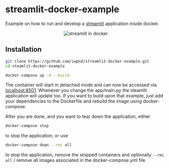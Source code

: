 # streamlit-docker-example

Example on how to run and develop a [streamlit](https://github.com/streamlit/streamlit) application inside docker.

<p align="center">
<img src="/img/screenshot.png" alt="streamlit in docker">
</p>

## Installation

```bash
git clone https://github.com/iwpnd/streamlit-docker-example.git
cd steamlit-docker-example

docker-compose up -d --build
```

The container will start in detached mode and can now be accessed via [localhost:8501](http://localhost:8501). Whenever you change the app/main.py the steamlit application will update too. If you want to build upon that example, just add your dependencies to the Dockerfile and rebuild the image using docker-compose.

After you are done, and you want to tear down the application, either

```bash
docker-compose stop
```

to stop the application, or use 

```bash
docker-compose down --rmi all
```

to stop the application, remove the stopped containers and optionally `--rmi all` / remove all images associated in the docker-compose.yml file.